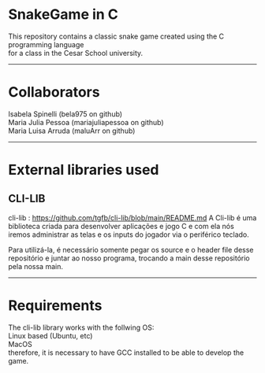 # SnakeGame in C

This repository contains a classic snake game created using the C programming language <br/>
for a class in the Cesar School university.


--------------------------------------------------------------------------------------------
 # Collaborators

Isabela Spinelli  (bela975 on github) <br/>
Maria Julia Pessoa (mariajuliapessoa on github) <br/>
Maria Luisa Arruda (maluArr on github) 

-------------------------------------------------------------------------------------------
# External libraries used
## CLI-LIB
cli-lib : https://github.com/tgfb/cli-lib/blob/main/README.md
A Cli-lib é uma biblioteca criada para desenvolver aplicações e jogo C e com ela nós iremos administrar as telas e os inputs do jogador via o  periférico teclado.

Para utilizá-la, é necessário somente pegar os source e o header file desse repositório e juntar ao nosso programa, trocando a main desse repositório pela nossa main.

------------------------------------------------------------------------------------------
# Requirements

 The cli-lib library works with the follwing OS: <br/>
      Linux based (Ubuntu, etc)<br/>
      MacOS<br/>
 therefore, it is necessary to have GCC installed to be able to develop the game.
